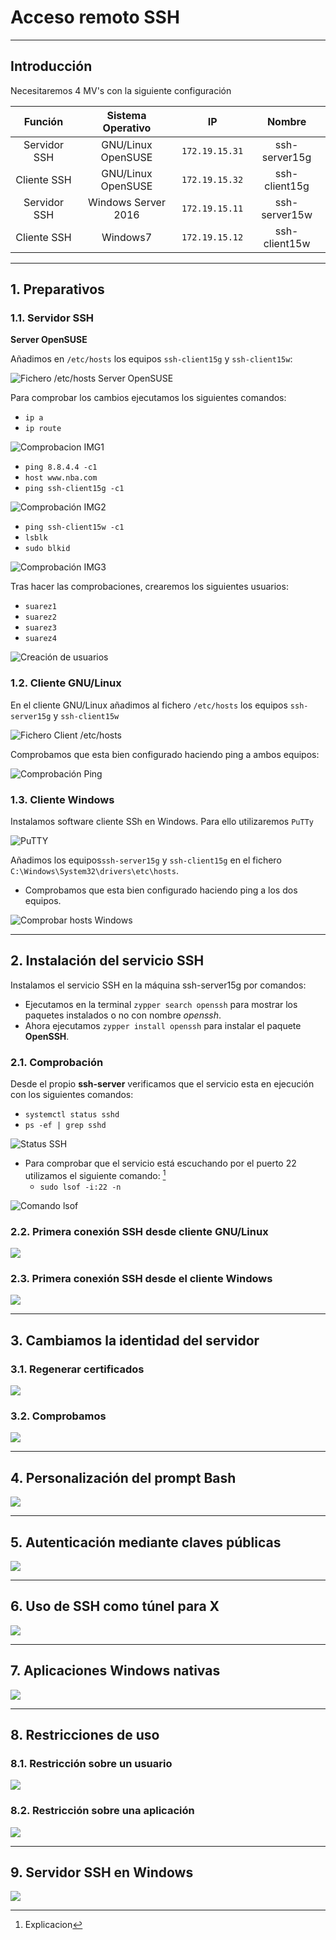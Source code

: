 
# Acceso remoto SSH

---

## Introducción

Necesitaremos 4 MV's con la siguiente configuración

Función      | Sistema Operativo   |      IP        |    Nombre      |
:----------: | :-----------------: | :------------: | :------------: |
Servidor SSH | GNU/Linux OpenSUSE  | `172.19.15.31` | ssh-server15g  |
Cliente SSH  | GNU/Linux OpenSUSE  | `172.19.15.32` | ssh-client15g |
Servidor SSH | Windows Server 2016 | `172.19.15.11` | ssh-server15w  |
Cliente SSH  | Windows7            | `172.19.15.12` | ssh-client15w |

---

## 1. Preparativos

### 1.1. Servidor SSH

**Server OpenSUSE**

Añadimos en `/etc/hosts` los equipos `ssh-client15g` y `ssh-client15w`:

![Fichero /etc/hosts Server OpenSUSE](./images/hosts-server-os.png)

Para comprobar los cambios ejecutamos los siguientes comandos:
  * `ip a`
  * `ip route`

![Comprobacion IMG1](./images/comp1-server-os.png)

  * `ping 8.8.4.4 -c1`
  * `host www.nba.com`
  * `ping ssh-client15g -c1`

![Comprobación IMG2](./images/comp2-server-os.png)

  * `ping ssh-client15w -c1`
  * `lsblk`
  * `sudo blkid`

![Comprobación IMG3](./images/comp3-server-os.png)

Tras hacer las comprobaciones, crearemos los siguientes usuarios:
  * `suarez1`
  * `suarez2`
  * `suarez3`
  * `suarez4`

![Creación de usuarios](./images/usuarios.png)

### 1.2. Cliente GNU/Linux

En el cliente GNU/Linux añadimos al fichero `/etc/hosts` los equipos `ssh-server15g` y `ssh-client15w`

![Fichero Client /etc/hosts](./images/hosts-client-os.png)

Comprobamos que esta bien configurado haciendo ping a ambos equipos:

![Comprobación Ping](./images/comp-hosts.png)

### 1.3. Cliente Windows

Instalamos software cliente SSh en Windows. Para ello utilizaremos `PuTTy`

![PuTTY](./images/putty.png)

Añadimos los equipos`ssh-server15g` y `ssh-client15g` en el fichero `C:\Windows\System32\drivers\etc\hosts`.
  * Comprobamos que esta bien configurado haciendo ping a los dos equipos.

![Comprobar hosts Windows](./images/hosts-client-w.png)

---

## 2. Instalación del servicio SSH

Instalamos el servicio SSH en la máquina ssh-server15g por comandos:
  * Ejecutamos en la terminal `zypper search openssh` para mostrar los paquetes instalados o no con nombre *openssh*.
  * Ahora ejecutamos `zypper install openssh` para instalar el paquete **OpenSSH**.

### 2.1. Comprobación

Desde el propio **ssh-server** verificamos que el servicio esta en ejecución con los siguientes comandos:
  * `systemctl status sshd`
  * `ps -ef | grep sshd`

![Status SSH](./images/ssh-server-os.png)

* Para comprobar que el servicio está escuchando por el puerto 22 utilizamos el siguiente comando: [^1]
  * `sudo lsof -i:22 -n`

![Comando lsof](./images/.png)

[^1]: Explicacion

### 2.2. Primera conexión SSH desde cliente GNU/Linux



![](./images/.png)

### 2.3. Primera conexión SSH desde el cliente Windows



![](./images/.png)

---

## 3. Cambiamos la identidad del servidor

### 3.1. Regenerar certificados



![](./images/.png)

### 3.2. Comprobamos



![](./images/.png)

---

## 4. Personalización del prompt Bash



![](./images/.png)

---

## 5. Autenticación mediante claves públicas



![](./images/.png)

---

## 6. Uso de SSH como túnel para X



![](./images/.png)

---

## 7. Aplicaciones Windows nativas



![](./images/.png)

---

## 8. Restricciones de uso

### 8.1. Restricción sobre un usuario



![](./images/.png)

### 8.2. Restricción sobre una aplicación



![](./images/.png)

---

## 9. Servidor SSH en Windows



![](./images/.png)
